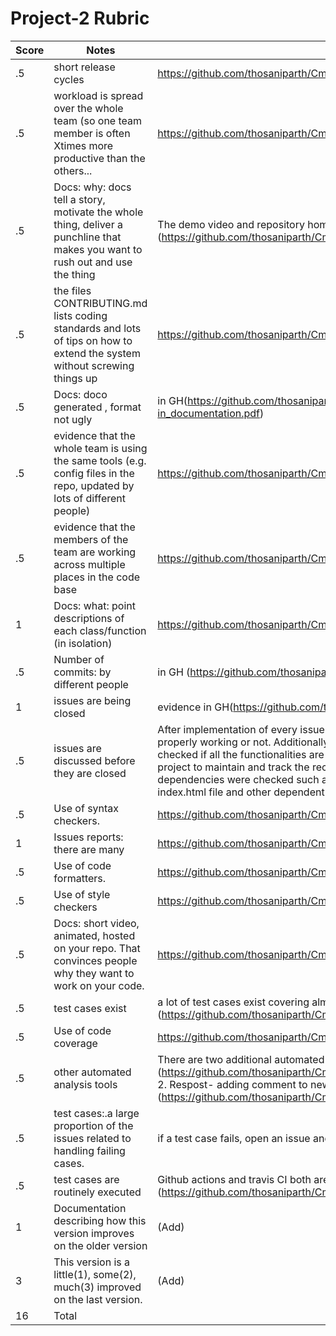# Project-2 Rubric

|Score|Notes| Evidence|
|-|-----|---------|
|.5| short release cycles| https://github.com/thosaniparth/CmyPlot/releases |
|.5| workload is spread over the whole team (so one team member is often Xtimes more productive than the others...| https://github.com/thosaniparth/CmyPlot/graphs/contributors |
|.5|Docs: why: docs tell a story, motivate the whole thing, deliver a punchline that makes you want to rush out and use the thing | The demo video and repository homepage (README) shows this (https://github.com/thosaniparth/CmyPlot/blob/main/README.md) |
|.5|the files CONTRIBUTING.md lists coding standards and lots of tips on how to extend the system without screwing things up  | https://github.com/thosaniparth/CmyPlot/blob/main/CONTRIBUTING.md |
|.5|Docs: doco generated , format not ugly  | in GH(https://github.com/thosaniparth/CmyPlot/blob/main/docs/Scraper_Service_linked-in_documentation.pdf) |
|.5|evidence that the whole team is using the same tools (e.g. config files in the repo, updated by lots of different people) | https://github.com/thosaniparth/CmyPlot/graphs/contributors |
|.5|evidence that the members of the team are working across multiple places in the code base | https://github.com/thosaniparth/CmyPlot/graphs/contributors |
|1|Docs: what: point descriptions of each class/function (in isolation)  | https://github.com/thosaniparth/CmyPlot/blob/main/docs |
|.5|Number of commits: by different people  | in GH (https://github.com/thosaniparth/CmyPlot/commits/main) |
|1|issues are being closed | evidence in GH(https://github.com/thosaniparth/CmyPlot/issues?q=is%3Aissue+is%3Aclosed) |
|.5|issues are discussed before they are closed | After implementation of every issues, there's been validation based on whether the issue is properly working or not. Additionally, all the dependencies based on that issue is discussed and checked if all the functionalities are working fine. For eg. 1. Login System was added to the project to maintain and track the record of every user. After, implmenting all the necessary dependencies were checked such as new attributes are added to the database tables, main index.html file and other dependent on that are updated, etc. |
|.5|Use of syntax checkers. | https://github.com/thosaniparth/CmyPlot/blob/main/.github/workflows/python-app.yml |
|1|Issues reports: there are many  | https://github.com/thosaniparth/CmyPlot/issues |
|.5|Use of code formatters. | https://github.com/thosaniparth/CmyPlot/blob/main/.github/workflows/python-app.yml |
|.5|Use of style checkers | https://github.com/thosaniparth/CmyPlot/blob/main/.github/workflows/python-app.yml |
|.5|Docs: short video, animated, hosted on your repo. That convinces people why they want to work on your code. | https://github.com/thosaniparth/CmyPlot/blob/main/README.md |
|.5|test cases exist  | a lot of test cases exist covering almost all the functionalities. (https://github.com/thosaniparth/CmyPlot/blob/main/tests/keyword_extraction_modules_test.py) |
|.5|Use of code coverage  | https://github.com/thosaniparth/CmyPlot/blob/main/.github/workflows/code_cov.yml |
|.5|other automated analysis tools  | There are two additional automated analysis tools 1. Close as a feature (https://github.com/thosaniparth/CmyPlot/blob/main/.github/workflows/close_as_a_feature.yml) 2. Respost- adding comment to new issue events (https://github.com/thosaniparth/CmyPlot/blob/main/.github/workflows/Respost.yml) |
|.5|test cases:.a large proportion of the issues related to handling failing cases. | if a test case fails, open an issue and fix it, evidence( Add example) |
|.5|test cases are routinely executed | Github actions and travis CI both are conducting regular tests. (https://github.com/thosaniparth/CmyPlot/blob/main/.travis.yml) |
|1|Documentation describing how this version improves on the older version| (Add) |
|3|This version is a little(1), some(2), much(3) improved on the last version.| (Add) | 
|16| Total|
